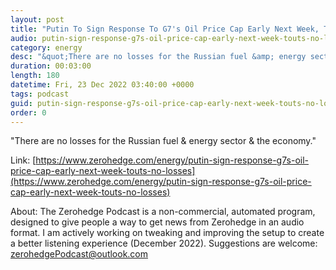 ```yaml
---
layout: post
title: "Putin To Sign Response To G7's Oil Price Cap Early Next Week, Touts &quot;No Losses&quot;"
audio: putin-sign-response-g7s-oil-price-cap-early-next-week-touts-no-losses-0
category: energy
desc: "&quot;There are no losses for the Russian fuel &amp; energy sector &amp; the economy.&quot;"
duration: 00:03:00
length: 180
datetime: Fri, 23 Dec 2022 03:40:00 +0000
tags: podcast
guid: putin-sign-response-g7s-oil-price-cap-early-next-week-touts-no-losses-0
order: 0
---
```

&quot;There are no losses for the Russian fuel &amp; energy sector &amp; the economy.&quot;

Link: [https://www.zerohedge.com/energy/putin-sign-response-g7s-oil-price-cap-early-next-week-touts-no-losses](https://www.zerohedge.com/energy/putin-sign-response-g7s-oil-price-cap-early-next-week-touts-no-losses)

About: The Zerohedge Podcast is a non-commercial, automated program, designed to give people a way to get news from Zerohedge in an audio format.  I am actively working on tweaking and improving the setup to create a better listening experience (December 2022).  Suggestions are welcome: [zerohedgePodcast@outlook.com](mailto:zerohedgePodcast@outlook.com)